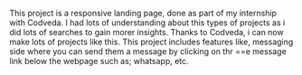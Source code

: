 This project is a responsive landing page, done as part of my internship with Codveda.
I had lots of understanding about this types of projects as i did lots of searches to gain morer insights.
Thanks to Codveda, i can now make lots of projects like this.
This project includes features like, messaging side where you can send them a message by clicking on thr ==e message link
below the webpage such as; whatsapp, etc.
